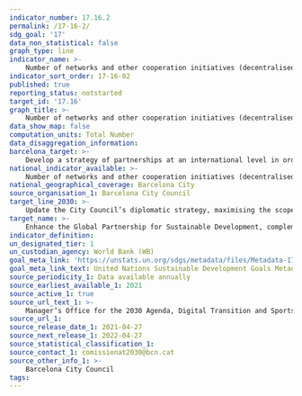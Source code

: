 ```yaml
---
indicator_number: 17.16.2
permalink: /17-16-2/
sdg_goal: '17'
data_non_statistical: false
graph_type: line
indicator_name: >-
    Number of networks and other cooperation initiatives (decentralised or multi-level) the City Council participates in
indicator_sort_order: 17-16-02
published: true
reporting_status: notstarted
target_id: '17.16'
graph_title: >-
    Number of networks and other cooperation initiatives (decentralised or multi-level) the City Council participates in
data_show_map: false
computation_units: Total Number
data_disaggregation_information: 
barcelona_target: >-
    Develop a strategy of partnerships at an international level in order to promote the attainment of the 2030 Agenda’s goals
national_indicator_available: >-
    Number of networks and other cooperation initiatives (decentralised or multi-level) the City Council participates in
national_geographical_coverage: Barcelona City
source_organisation_1: Barcelona City Council
target_line_2030: >-
    Update the City Council’s diplomatic strategy, maximising the scope and quality of its partnerships in order to contribute to the attainment of the 2030 Agenda’s Sustainable Development Goals. Target value 2030: To be determined 
target_name: >-
    Enhance the Global Partnership for Sustainable Development, complemented by multi-stakeholder partnerships that mobilise and promote the sharing of knowledge, expertise, technologies and financial resources, to provide support for the achievement of the Sustainable Development Goals in all countries, in particular developing countries
indicator_definition:
un_designated_tier: 1
un_custodian_agency: World Bank (WB)
goal_meta_link: 'https://unstats.un.org/sdgs/metadata/files/Metadata-17-16-01.pdf'
goal_meta_link_text: United Nations Sustainable Development Goals Metadata (pdf 894kB)
source_periodicity_1: Data available annually
source_earliest_available_1: 2021
source_active_1: true
source_url_text_1: >-
    Manager’s Office for the 2030 Agenda, Digital Transition and Sports
source_url_1: 
source_release_date_1: 2021-04-27
source_next_release_1: 2022-04-27
source_statistical_classification_1: 
source_contact_1: comissionat2030@bcn.cat
source_other_info_1: >-
    Barcelona City Council
tags:
---
```

